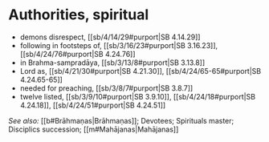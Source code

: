 # Authorities, spiritual

* demons disrespect, [[sb/4/14/29#purport|SB 4.14.29]]
* following in footsteps of, [[sb/3/16/23#purport|SB 3.16.23]], [[sb/4/24/76#purport|SB 4.24.76]]
* in Brahma-sampradāya, [[sb/3/13/8#purport|SB 3.13.8]]
* Lord as, [[sb/4/21/30#purport|SB 4.21.30]], [[sb/4/24/65-65#purport|SB 4.24.65-65]]
* needed for preaching, [[sb/3/8/7#purport|SB 3.8.7]]
* twelve listed, [[sb/3/9/10#purport|SB 3.9.10]], [[sb/4/24/18#purport|SB 4.24.18]], [[sb/4/24/51#purport|SB 4.24.51]]

*See also:* [[b#Brāhmaṇas|Brāhmaṇas]]; Devotees; Spirituals master; Disciplics succession; [[m#Mahājanas|Mahājanas]]

